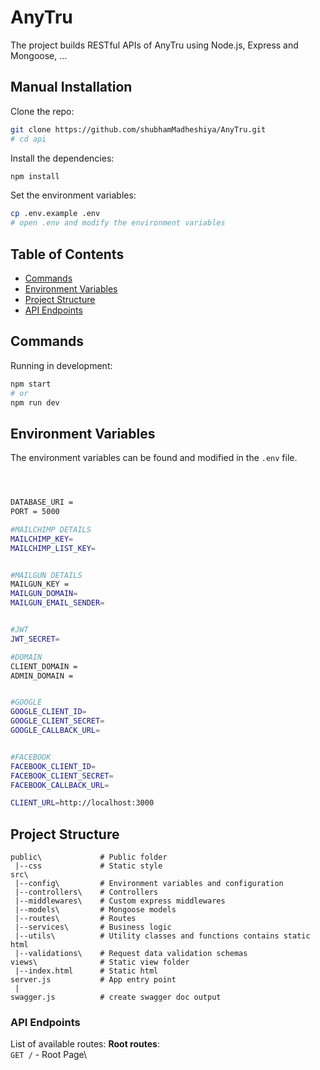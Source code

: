 # AnyTru

The project builds RESTful APIs of AnyTru using Node.js, Express and Mongoose, ...

## Manual Installation

Clone the repo:

```bash
git clone https://github.com/shubhamMadheshiya/AnyTru.git
# cd api
```

Install the dependencies:

```bash
npm install
```

Set the environment variables:

```bash
cp .env.example .env
# open .env and modify the environment variables
```


## Table of Contents

- [Commands](#commands)
- [Environment Variables](#environment-variables)
- [Project Structure](#project-structure)
- [API Endpoints](#api-endpoints)

## Commands

Running in development:

```bash
npm start
# or
npm run dev
```
<!-- 
Running in production:

```bash
# build
npm run build
# start
npm run prod
``` -->

## Environment Variables

The environment variables can be found and modified in the `.env` file.

```bash



DATABASE_URI = 
PORT = 5000

#MAILCHIMP DETAILS
MAILCHIMP_KEY=
MAILCHIMP_LIST_KEY=


#MAILGUN DETAILS
MAILGUN_KEY =
MAILGUN_DOMAIN=
MAILGUN_EMAIL_SENDER=


#JWT
JWT_SECRET=

#DOMAIN
CLIENT_DOMAIN = 
ADMIN_DOMAIN = 


#GOOGLE
GOOGLE_CLIENT_ID=
GOOGLE_CLIENT_SECRET=
GOOGLE_CALLBACK_URL=


#FACEBOOK
FACEBOOK_CLIENT_ID=
FACEBOOK_CLIENT_SECRET=
FACEBOOK_CALLBACK_URL=

CLIENT_URL=http://localhost:3000
```

## Project Structure

```
public\             # Public folder
 |--css             # Static style
src\
 |--config\         # Environment variables and configuration
 |--controllers\    # Controllers
 |--middlewares\    # Custom express middlewares
 |--models\         # Mongoose models
 |--routes\         # Routes
 |--services\       # Business logic
 |--utils\          # Utility classes and functions contains static html
 |--validations\    # Request data validation schemas
views\              # Static view folder
 |--index.html      # Static html
server.js           # App entry point
 |
swagger.js          # create swagger doc output
```

### API Endpoints

List of available routes:
**Root routes**:\
`GET /` - Root Page\

<!-- 
**Auth routes**:\
`POST api/v1/auth/signup` - Signup\
`POST api/v1/auth/signin` - Signin\
`POST api/v1/auth/logout` - Logout\
`POST api/v1/auth/refresh-tokens` - Refresh auth tokens\
`POST api/v1/auth/forgot-password` - Send reset password email\
`POST api/v1/auth/reset-password` - Reset password\
`POST api/v1/auth/send-verification-email` - Send verification email\
`POST api/v1/auth/verify-email` - Verify email\
`POST api/v1/auth/me` - Profile\
`PUT api/v1/auth/me` - Update profile

**User routes**:\
`POST api/v1/users` - Create a user\
`GET api/v1/users` - Get all users\
`GET api/v1/users/:userId` - Get user\
`PUT api/v1/users/:userId` - Update user\
`DELETE api/v1/users/:userId` - Delete user

**Role routes**:\
`POST api/v1/roles` - Create a role\
`GET api/v1/roles` - Get all roles\
`GET api/v1/roles/:userId` - Get role\
`PUT api/v1/roles/:userId` - Update role\
`DELETE api/v1/roles/:userId` - Delete role

**Image routes**:\
`POST api/v1/images/upload` - Upload image -->

<!-- ## License

[MIT](LICENSE) -->